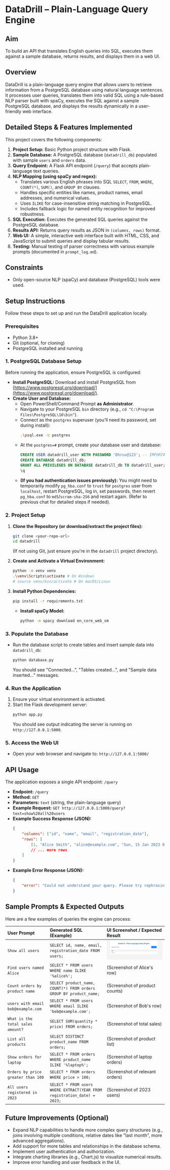 # DataDrill – Plain-Language Query Engine

## Aim

To build an API that translates English queries into SQL, executes them against a sample database, returns results, and displays them in a web UI.

## Overview

DataDrill is a plain-language query engine that allows users to retrieve information from a PostgreSQL database using natural language sentences. It processes user queries, translates them into valid SQL using a rule-based NLP parser built with spaCy, executes the SQL against a sample PostgreSQL database, and displays the results dynamically in a user-friendly web interface.

## Detailed Steps & Features Implemented

This project covers the following components:

1.  **Project Setup:** Basic Python project structure with Flask.
2.  **Sample Database:** A PostgreSQL database (`datadrill_db`) populated with sample `users` and `orders` data.
3.  **Query Endpoint:** A Flask API endpoint (`/query`) that accepts plain-language text queries.
4.  **NLP Mapping (using spaCy and regex):**
    * Translates various English phrases into SQL `SELECT`, `FROM`, `WHERE`, `COUNT(*)`, `SUM()`, and `GROUP BY` clauses.
    * Handles specific entities like names, product names, email addresses, and numerical values.
    * Uses `ILIKE` for case-insensitive string matching in PostgreSQL.
    * Includes fallback logic for named entity recognition for improved robustness.
5.  **SQL Execution:** Executes the generated SQL queries against the PostgreSQL database.
6.  **Results API:** Returns query results as JSON in `(columns, rows)` format.
7.  **Web UI:** A simple, interactive web interface built with HTML, CSS, and JavaScript to submit queries and display tabular results.
8.  **Testing:** Manual testing of parser correctness with various example prompts (documented in `prompt_log.md`).

## Constraints

* Only open-source NLP (spaCy) and database (PostgreSQL) tools were used.

## Setup Instructions

Follow these steps to set up and run the DataDrill application locally.

### Prerequisites

* Python 3.8+
* Git (optional, for cloning)
* PostgreSQL installed and running

### 1. PostgreSQL Database Setup

Before running the application, ensure PostgreSQL is configured:

* **Install PostgreSQL:** Download and install PostgreSQL from [https://www.postgresql.org/download/](https://www.postgresql.org/download/).
* **Create User and Database:**
    * Open PowerShell/Command Prompt **as Administrator**.
    * Navigate to your PostgreSQL `bin` directory (e.g., `cd "C:\Program Files\PostgreSQL\16\bin"`).
    * Connect as the `postgres` superuser (you'll need its password, set during install):
        ```bash
        .\psql.exe -U postgres
        ```
    * At the `postgres=#` prompt, create your database user and database:
        ```sql
        CREATE USER datadrill_user WITH PASSWORD 'Dhruv@123'; -- IMPORTANT: Use your actual strong password here
        CREATE DATABASE datadrill_db;
        GRANT ALL PRIVILEGES ON DATABASE datadrill_db TO datadrill_user;
        \q
        ```
    * **(If you had authentication issues previously):** You might need to temporarily modify `pg_hba.conf` to `trust` for `postgres` user from `localhost`, restart PostgreSQL, log in, set passwords, then revert `pg_hba.conf` to `md5`/`scram-sha-256` and restart again. (Refer to previous chat for detailed steps if needed).

### 2. Project Setup

1.  **Clone the Repository (or download/extract the project files):**
    ```bash
    git clone <your-repo-url>
    cd datadrill
    ```
    (If not using Git, just ensure you're in the `datadrill` project directory).

2.  **Create and Activate a Virtual Environment:**
    ```bash
    python -m venv venv
    .\venv\Scripts\activate # On Windows
    # source venv/bin/activate # On macOS/Linux
    ```

3.  **Install Python Dependencies:**
    ```bash
    pip install -r requirements.txt
    ```
    * **Install spaCy Model:**
        ```bash
        python -m spacy download en_core_web_sm
        ```

### 3. Populate the Database

* Run the database script to create tables and insert sample data into `datadrill_db`:
    ```bash
    python database.py
    ```
    You should see "Connected...", "Tables created...", and "Sample data inserted..." messages.

### 4. Run the Application

1.  Ensure your virtual environment is activated.
2.  Start the Flask development server:
    ```bash
    python app.py
    ```
    You should see output indicating the server is running on `http://127.0.0.1:5000`.

### 5. Access the Web UI

* Open your web browser and navigate to: `http://127.0.0.1:5000/`

## API Usage

The application exposes a single API endpoint: `/query`

* **Endpoint:** `/query`
* **Method:** `GET`
* **Parameters:** `text` (string, the plain-language query)
* **Example Request:** `GET http://127.0.0.1:5000/query?text=show%20all%20users`
* **Example Success Response (JSON):**
    ```json
    {
        "columns": ["id", "name", "email", "registration_date"],
        "rows": [
            [1, "Alice Smith", "alice@example.com", "Sun, 15 Jan 2023 00:00:00 GMT"],
            // ... more rows
        ]
    }
    ```
* **Example Error Response (JSON):**
    ```json
    {
        "error": "Could not understand your query. Please try rephrasing."
    }
    ```

## Sample Prompts & Expected Outputs

Here are a few examples of queries the engine can process:

| User Prompt                         | Generated SQL (Example)                                                                  | UI Screenshot / Expected Result |
| :---------------------------------- | :--------------------------------------------------------------------------------------- | :------------------------------ |
| `Show all users`                    | `SELECT id, name, email, registration_date FROM users;`                                  | ![alt text](prompt_log_ss/image.png) |
| `Find users named Alice`            | `SELECT * FROM users WHERE name ILIKE '%alice%';`                                        | (Screenshot of Alice's row)     |
| `Count orders by product name`      | `SELECT product_name, COUNT(*) FROM orders GROUP BY product_name;`                       | (Screenshot of product counts)  |
| `users with email bob@example.com`  | `SELECT * FROM users WHERE email ILIKE 'bob@example.com';`                               | (Screenshot of Bob's row)       |
| `What is the total sales amount?`   | `SELECT SUM(quantity * price) FROM orders;`                                              | (Screenshot of total sales)     |
| `List all products`                 | `SELECT DISTINCT product_name FROM orders;`                                              | (Screenshot of product list)    |
| `Show orders for laptop`            | `SELECT * FROM orders WHERE product_name ILIKE '%laptop%';`                              | (Screenshot of laptop orders)   |
| `Orders by price greater than 100`  | `SELECT * FROM orders WHERE price > 100;`                                                | (Screenshot of relevant orders) |
| `All users registered in 2023`      | `SELECT * FROM users WHERE EXTRACT(YEAR FROM registration_date) = 2023;`                 | (Screenshot of 2023 users)      |


## Future Improvements (Optional)

* Expand NLP capabilities to handle more complex query structures (e.g., joins involving multiple conditions, relative dates like "last month", more advanced aggregations).
* Add support for more tables and relationships in the database schema.
* Implement user authentication and authorization.
* Integrate charting libraries (e.g., Chart.js) to visualize numerical results.
* Improve error handling and user feedback in the UI.
